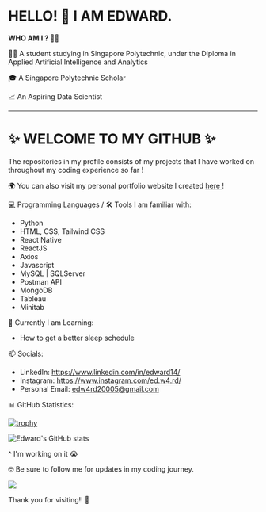 # HELLO! 👋 I AM EDWARD.

<b>WHO AM I ? 🤷‍♂️</b>

👨‍🎓 A student studying in Singapore Polytechnic, under the Diploma in Applied Artificial Intelligence and Analytics

🎓 A Singapore Polytechnic Scholar

📈 An Aspiring Data Scientist

--------

# ✨ WELCOME TO MY GITHUB ✨  

The repositories in my profile consists of my projects that I have worked on throughout my coding experience so far !

🌍 You can also visit my personal portfolio website I created <a href="https://edwards-website.netlify.app" target="_blank"> here </a> !

💻 Programming Languages / 🛠️ Tools I am familiar with:
<ul>
  <li>Python</li>
  <li>HTML, CSS, Tailwind CSS</li>
  <li>React Native</li>
  <li>ReactJS</li>
  <li>Axios</li>
  <li>Javascript</li>
  <li>MySQL | SQLServer</li>
  <li>Postman API</li>
  <li>MongoDB</li>
  <li>Tableau</li>
  <li>Minitab</li>
</ul>

🌱 Currently I am Learning:
- How to get a better sleep schedule

 📫 Socials:
- LinkedIn: https://www.linkedin.com/in/edward14/
- Instagram: https://www.instagram.com/ed.w4.rd/
- Personal Email: edw4rd20005@gmail.com

📊 GitHub Statistics:

[![trophy](https://github-profile-trophy.vercel.app/?username=ryo-ma&theme=onedark&row=2&column=5)](https://github.com/ryo-ma/github-profile-trophy)

![Edward's GitHub stats](https://github-readme-stats.vercel.app/api?username=Edw4rd14&show_icons=true&theme=dark&rank_icon=github)

^ I'm working on it 😭

🤓 Be sure to follow me for updates in my coding journey. 

![](https://komarev.com/ghpvc/?username=Edw4rd14&color=blue)

Thank you for visiting‼️ 🤩
